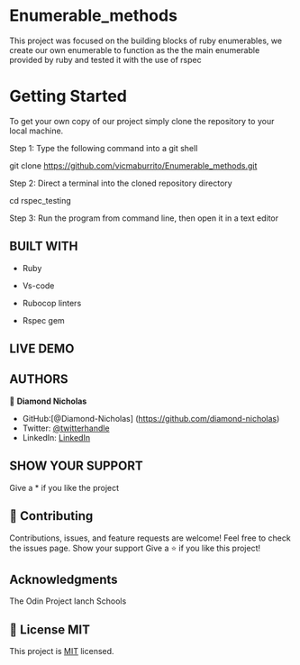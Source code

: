 # Enumerable_methods
This project was focused on the building blocks of ruby enumerables, we create our own enumerable to function as the the main enumerable provided by ruby and tested it with the use of rspec

# Getting Started

To get your own copy of our project simply clone the repository to your local machine.

Step 1: Type the following command into a git shell

git clone https://github.com/vicmaburrito/Enumerable_methods.git

Step 2: Direct a terminal into the cloned repository directory

cd rspec_testing

Step 3: Run the program from command line, then open it in a text editor


## BUILT WITH
- Ruby

- Vs-code

- Rubocop linters

- Rspec gem


## LIVE DEMO


## AUTHORS
👤 **Diamond Nicholas**
- GitHub:[@Diamond-Nicholas] (https://github.com/diamond-nicholas) 
- Twitter: [@twitterhandle](https://twitter.com/diamondnich)
- LinkedIn: [LinkedIn](https://www.linkedin.com/in/diamond-nicholas/)

## SHOW YOUR SUPPORT
Give a \* if you like the project

## 🤝 Contributing
Contributions, issues, and feature requests are welcome!
Feel free to check the issues page. Show your support
Give a ⭐️ if you like this project!

## Acknowledgments
The Odin Project
lanch Schools


## 📝 License MIT
This project is [MIT](./LICENSE) licensed.